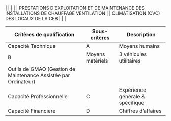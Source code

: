 |  |
|  |
| PRESTATIONS D’EXPLOITATION ET DE MAINTENANCE DES INSTALLATIONS DE CHAUFFAGE VENTILATION |
| CLIMATISATION (CVC) DES LOCAUX DE LA CEB |
|  |

| Critères de qualification | Sous-critères | Description |
| --- | --- | --- |
| Capacité Technique | A | Moyens humains | Astreinte 24H/24 et 7J/7 |
| B | Moyens matériels | 3 véhicules utilitaires |
| Outils de GMAO (Gestion de Maintenance Assistée par Ordinateur) |
| Capacité Professionnelle | C | Expérience générale & spécifique | Au moins 5 références de prestations similaires, d’un montant annuel supérieur à 50 000 € chacune et réalisées au cours des quatre (4) dernières années (dont au moins 2 références de prestations réalisées dans des immeubles de style Haussmannien, en milieu occupé et dans le secteur tertiaire) |
| Capacité Financière | D | Chiffres d’affaires | Chiffres d’affaires sur la maintenance CVC minimum : 250 000 €/an (sur les 3 dernières années) |

